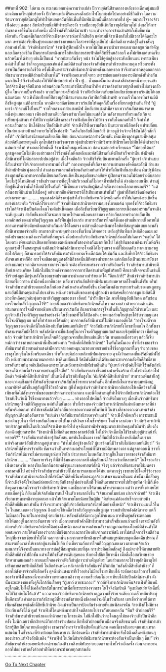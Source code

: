##บทที่ 902: ไล่ตาม
ณ ทะเลหมอกแห่งความว่างเปล่า
ปีกวายุอัสนีสีชาดกลางหลังของเด็กหนุ่มผมสีม่วงมีขนาดใหญ่นับร้อยจั้ง ปีกวิหคเพลิงที่ร้อนแรงดั่งเปลวไฟโบกสะบัดไปมาอย่างมีชีวิตชีวา ไอความร้อนจากวายุอัสนีธาตุไฟทำให้หมอกควันที่กินพื้นที่นับพันนับหมื่นลี้สลายหายไป
ฟู่~
ลมหายใจของจ้าวเฟิงค่อยๆ สงบลง สีหน้าเรียบนิ่งมีทีท่าระมัดระวัง
รวมปีกวายุอัสนีเข้ากับวายุอัสนีธาตุไฟ ส่งผลให้การบินของเขาดีขึ้นในระดับหนึ่ง เมื่อใช้พลังปีกอัสนีผ่านฟ้า ระยะห่างของการข้ามผ่านฟ้าก็เพิ่มขึ้นเช่นเดียวกัน ทั้งหมดนี้เกินกว่าที่จ้าวเฟิงคาดการณ์เอาไว้เสียอีก
แต่ยามนี้จ้าวเฟิงกลับไม่มีเวลาได้คิดอะไรมาก เพราะต้องรีบฟื้นฟูบาดแผลบนร่างกายและไอสวรรค์ที่สูญเสียไป
เมื่อคิดถึงการต่อสู้ในช่วงสั้นๆ ก่อนหน้านี้กับ ‘เจ้าลัทธิมารนิรย’ จ้าวเฟิงรู้สึกหนักใจ หากไม่เป็นเพราะตัวเขายอมเผาผลาญแก่นสำคัญและเลือดของชีวิต ฝืนยกระดับเพลิงมารโลหิตกับกายสายฟ้าศักดิ์สิทธิ์ขึ้นแล้วละก็ คงไม่เพียงแค่บาดเจ็บแล้วหนีมาได้ง่ายๆ เช่นนี้เป็นแน่
“หากปะทะกันซึ่งๆ หน้า ข้าไม่ใช่คู่ต่อสู้ของระดับเซียนแน่ เพราะเพียงแค่เข้าไปใกล้ ข้าก็จะถูกกฎเกณฑ์แห่งโลกมิติส่วนตัวของจ้าวลัทธิมารเก้านิรยเข้าควบคุม หรือกระทั่งอาจเป็นอันตรายถึงชีวิต ครั้งนี้เป็นเพราะจ้าวลัทธิมารเก้านิรยพลั้งเผลอหรอก ข้าจึงสามารถหลุดออกจากพันธนาการของมิติส่วนตัวนั้นมาได้”
จ้าวเฟิงถอนหายใจยาว
เพราะข้อแตกต่างของระดับพลังที่ห่างกันมากเกินไป จึงจำเป็นต้องใช้วิธีที่พิเศษอย่างยิ่ง
ฟิ้ว ฟู่...
ชั่วขณะนั้นเอง ลำแสงสีดำสายหนึ่งทะยานเข้าใกล้จ้าวเฟิงดุจอัสนีบาต พร้อมด้วยพลังสายมารที่สะเทือนทั่วทิศ กวาดล้างทำลายทุกสิ่งอย่างไม่เกรงกลัวผู้ใด
ในความเป็นจริงแล้ว
หากเป็นความเร็วปกติ จ้าวเฟิงยังมิอาจเทียบเคียงกับเซียนเทวาเร้นลับได้เลยแม้แต่น้อย
จ้าวเฟิงได้เปรียบที่ปีกวายุอัสนีสามารถแสดงวิชาปีกอัสนีผ่านฟ้า ความเร็วในการบินข้ามมิติถึงขีดสูงสุด แต่ถึงกระนั้น หากคิดจะสลัดเซียนเทวาเร้นลับให้หลุดก็เป็นเรื่องที่ยากอยู่เช่นกัน
ฟิ้ว!
“ผู้เยาว์ เจ้าจะหนีไปไหน!”
จากใจกลางเงาลำแสงทมิฬ มีพลังลำแสงดำมืดจากเทวาเร้นลับสายมารสายหนึ่งพุ่งแยกออกมา เพียงพริบตาเดียวก็ตรงเข้ามาโดยไม่แยแสสิ่งใด
พลังสายมารที่ทรงพลังเกินจะเปรียบพุ่งเข้ามา ทำให้ปีกวายุอัสนีสีชาดของจ้าวเฟิงบิดเบี้ยวไปบ้าง ราวกับโดนกดทับไว้ จึงทำให้ความเร็วตกลง บินได้ช้าลง
ปีกอัสนีผ่านฟ้า!
จ้าวเฟิงไร้ซึ่งความลังเล บินทะยานหนีอีกครั้ง แปรเปลี่ยนเป็นลำแสงสายฟ้าแล้วหายวับไปในท้องฟ้า
“เคล็ดวิชาลับนี่อีกแล้วรึ ข้าจะดูซิว่าเจ้าจะใช้มันได้อีกสักกี่ครั้ง!”
เจ้าลัทธิมารนิรยแค่นเสียงเย็นเยียบ ก่อนจะเงยหน้าอย่างฉับพลัน
เห็นเพียงลูกธนูแสงที่ห่อหุ้มด้วยอัสนีและพายุคลั่ง ลุกไหม้สว่างพร่างพราย พุ่งเข้าปะทะจ้าวลัทธิมารเก้านิรยโดยไม่ทันได้ตั้งตัวอย่างแม่นยำ
ครืน!
ห่างออกไปหมื่นลี้ จ้าวเฟิงเก็บธนูเหนือนภา ก่อนจะเอ่ยอย่างเรียบเฉย “ไม่ค่อยได้ผล”
ลูกธนูดอกนั้นไม่เพียงแต่รวมเอาไว้ซึ่งพลังโลหิตเพลิงและอัสนีสีชาดที่เพิ่งฝึกสำเร็จเท่านั้น ยังมีพลังอัสนีเทวะที่ไม่ดับสลายปะปนอยู่ด้วย
เมื่อโจมตีแล้ว จ้าวเฟิงจึงรีบบินทะยานอีกครั้ง
“ผู้เยาว์ เจ้าทำแบบนี้รังแต่จะทำให้เจ้าตายอย่างทรมานยิ่งขึ้น!”
กลางพายุคลั่งที่เกิดจากการผสานของอัคคีและอัสนี ลำแสงสีดำทมิฬพลันพุ่งออกไป ลำแสงมารและพลังเซียนอันท่วมท้นทำให้ทั่วทั้งผืนฟ้าสั่นสะเทือน
ผืนปฐพีด้านล่างถูกพลังมหาศาลจากขั้นเซียนกดอัดจนเกิดเป็นหลุมลึกขนาดยักษ์ ผู้ฝึกตนจำนวนไม่น้อยร่างดับสลายโดยไม่รู้อิโหน่อิเหน่ ราชันปราณเทวะที่อยู่ใกล้บริเวณนั้นก็ไม่อาจที่จะขัดขืนได้ ต่างล้มลงบนพื้น ส่วนผู้ที่อยู่ขั้นต่ำกว่านั้นไร้ซึ่งสติไปในทันที
“นี่เซียนเทวาเร้นลับผู้มิสนใจเรื่องราวของโลกภายนอกรึ?”
“แต่กลิ่นอายที่บินผ่านไปเมื่อครู่ อย่างมากก็แค่จักรพรรดิไร้เทียมทานเท่านั้น!” ผู้เฒ่าที่สีหน้าซีดเผือดร้องอย่างตระหนก
.........
ธนูแสงอัสนีสีชาดพุ่งเข้าใส่จ้าวลัทธิมารเก้านิรยอีกครั้ง ทำให้เกิดพลังระเบิดขึ้นอย่างน่าสะพรึง
“เจ้าเด็กไร้ยางอาย!” จ้าวลัทธิมารเก้านิรยคำรามอย่างโกรธแค้น
ทุกครั้งที่จ้าวลัทธิมารเข้าใกล้จ้าวเฟิงเป็นต้องโดนโจมตีเช่นนี้ตลอด
เมื่อถึงขั้นเซียนที่วิญญาณและกายเนื้อหลอมรวมกันจนถึงระดับสูงแล้ว ลำดับขั้นของชีวิตจะแปรสภาพไปจนเหนือคนธรรมดา คล้ายกับสภาพร่างกายอันเป็นเอกลักษณ์ของเผ่าพันธุ์วิญญาณ พลังฟื้นฟูแข็งแกร่ง สามารถรับการโจมตีซึ่งมองข้ามชั้นกายเนื้อภายใต้สถานการณ์ที่ระดับพลังแตกต่างกันมากได้โดยตรง
แต่สายเลือดเพลิงมารโลหิตที่สมบูรณ์แบบและพลังอัสนีเทวะของจ้าวเฟิง สามารถเข้าควบคุมร่างของขั้นเซียนได้พอควร
เพลิงสุริยันที่เผาไหม้เลือดลมและพลังปราณของเพลิงมารโลหิตที่สมบูรณ์ เมื่อปะทะกับจ้าวลัทธิมารเก้านิรยก็ส่งผลให้เกิดการ ‘ระเบิด’ ได้โดยตรง เพียงแต่น่าเสียดายที่ขอบเขตพลังของทั้งสองห่างกันมากเกินไป ไฟสุริยันของเพลิงมารโลหิตจึงถูกกดข่มไว้โดยสมบูรณ์
แต่ถึงแม้ว่าพลังอัสนีเทวะจะโจมตีได้ไม่รุนแรง แต่ก็ไม่มอดดับ หากเผาผลาญต่อไปเรื่อยๆ ก็สามารถทำให้จ้าวลัทธิมารเก้านิรยบาดเจ็บเล็กน้อยได้เช่นกัน
และสิ่งที่ทำให้จ้าวลัทธิมารอับจนหนทางก็คือ การโจมตีของธนูแสงอัสนีสีชาดนั้นมีทิศทางประหลาด แต่กลับเล็งเป้าหมายมายังเขาอย่างแม่นยำ หากคิดจะหลบจากการโจมตี จะต้องทิ้งระยะห่างจากจ้าวเฟิงอีกครั้ง
จ้าวลัทธิมารเก้านิรยมีสีหน้าเคร่งเครียด ไม่นึกไม่ฝันว่าหลังจากออกจากการปิดด่านบำเพ็ญนับร้อยปี ศึกแรกที่เจอจะเป็นเช่นนี้ ซ้ำร้ายยังถูกเด็กรุ่นหลังในขอบเขตปราณเทวะช่วงกลางทำร้ายเอาได้
“อีกแล้วรึ!”
สีหน้าจ้าวลัทธิมารเก้านิรยเกรี้ยวกราด ฝ่ามือหนึ่งยกขึ้นวาด พลังเทวาเร้นลับสีดำทมิฬมากมายมหาศาลก็โหมขึ้นตั้งรับ
ครืน!
จ้าวลัทธิมารเก้านิรยตกตะลึงเล็กน้อย สีหน้าเคร่งเครียดยิ่งขึ้น
เมื่อเห็นพลังมารเทวาเร้นลับของตนถูกธนูแสงอัสนีสีชาดพุ่งผ่านไปบางส่วน
พลังเทวาเร้นลับของเขาพุ่งสู่ท้องฟ้า แต่เศษเสี้ยวจากธนูแสงอัสนีสีม่วงที่เหลืออยู่กลับพุ่งตรงมายังวิญญาณของเขา
เฮือก!
“น่ารังเกียจนัก ภายใต้ธนูอัสนีสีชาด กลับซ่อนการโจมตีพลังวิญญาณไว้รึ!”
กายเนื้อของจ้าวลัทธิมารเก้านิรยสั่นไหว พลางกล่าวด้วยความคับแค้น
ท่ามกลางการโจมตีจากพลังของเซียนเทวาเร้นลับ ก็แอบซ่อนการจู่โจมในชั้นวิญญาณไว้ส่วนหนึ่ง และถูกจ้าวเฟิงโจมตีวิญญาณเข้าอย่างจัง
ในชั่วขณะที่ไม่ได้ป้องกัน บาดแผลส่วนใหญ่เขาได้รับจากธนูแสงซึ่งโจมตีวิญญาณ พลังที่ทำร้ายเขาได้หลักๆ มาจากพลังอัสนีเทวะที่ไม่มีทางมอดดับได้
“การโจมตีจากวิญญาณของเจ้าเด็กนี่ใกล้เคียงกับขั้นเซียนเลยทีเดียว!” จ้าวลัทธิมารเก้านิรยทั้งโกรธทั้งตกใจ อีกทั้งเขายังสามารถสัมผัสได้ว่า พลังอัสนีเทวะที่แฝงอยู่ในการโจมตีวิญญาณแก่กล้าและบริสุทธิ์ยิ่งกว่า
เมื่อคิดดูแล้ว จ้าวลัทธิมารเก้านิรยโดนโจมตีวิญญาณจากขั้นเซียนเช่นเดียวกัน บาดแผลเมื่อรวมๆ แล้วก็เจ็บหนักกว่าร่างกายก่อนหน้านี้เป็นอย่างมาก
“พลังศักดิ์สิทธิ์เก้านิรย!”
ในทันใดนั้นเอง ทั่วทั้งร่างของจ้าวลัทธิมารเก้านิรยสาดลำแสงดำมืดกระจายออกหมุนวนรอบกายเขาอย่างไร้ซึ่งกฎเกณฑ์ใดๆ
ร่างกายของเขาสูงใหญ่ขึ้นในชั่วพริบตาเดียว ทั่วทั้งกายมีเปลวเพลิงทมิฬแผ่กระจาย ดุจดั่งวิหคทองที่แผ่รัศมีทมิฬไปทั่ว พลังสายมารมากมายมหาศาล
ฟ้าดินเปลี่ยนสี รัศมีพันลี้ล้วนได้รับผลกระทบจากพลังศักดิ์สิทธิ์สายมารอันท่วมท้น พลันมืดมิดลงเพราะโดนพลังมารดำทมิฬเข้ากลืนกิน
“ผู้เยาว์ เจ้าบังคับให้ข้าใช้พลังเก้านิรยจนได้ ตอนนี้เจ้าจงตายอย่างภูมิใจเสีย!” จ้าวลัทธิมารกล่าวขึ้นอย่างน่าครั่นคร้าม ทั่วทั้งร่างมีเปลวไฟมืดดำ
‘พลังศักดิ์สิทธิ์เก้านิรย’ เป็นหนึ่งในวิชาลับขั้นสูงใน ‘คัมภีร์ศักดิ์สิทธิ์เก้านิรย’ สามารถเพิ่มสำนึกรู้และความแข็งแกร่งให้พลังเซียนเทวาเร้นลับในชั่วระยะเวลาอันสั้น อีกทั้งพลังในการควบคุมพลังกฎเกณฑ์ฟ้าดินยังขึ้นอยู่กับผู้ที่ใช้วิชาอีกด้วย
ผู้ยิ่งใหญ่เช่นจ้าวลัทธิมารเก้านิรยกลับต้องใช้เคล็ดวิชาลับนี้เพียงเพื่อไล่สังหารราชันขอบเขตปราณเทวะช่วงกลาง
และนี่คือสาเหตุที่ทำให้จ้าวลัทธิมารเก้านิรยต้องใช้วิชาลับในวันนี้ ไร้ซึ่งหนทางแล้วจริงๆ
.........
ห่างออกไปหมื่นลี้ จ้าวเฟิงยิ้มบางๆ เมื่อเห็นจ้าวลัทธิมารเก้านิรยถูกโจมตีที่วิญญาณ
แต่ทันใดนั้นเอง ทั่วทั้งร่างของจ้าวลัทธิมารเก้านิรยก็แผ่พลังมหาศาลที่น่าพรั่นพรึงออกมา ทำให้เขาสัมผัสได้ถึงกลิ่นอายของความตายในทันที ในห้วงลึกของดวงตาเทพเจ้าส่งสัญญาณเตือนถึงอันตราย
“แย่แล้ว เจ้าลัทธิมารเก้านิรยเอาจริงแล้ว!” จ้าวเฟิงใจบิดเกร็ง เกราะแขนมีแสงเงินวูบไหว ทั้งร่างพลันเลือนหายไปในเงาสีเงินยวงในชั่วพริบตา
ในชั่วเวลาต่อมา จ้าวลัทธิมารเก้านิรยปรากฏกายขึ้นในบริเวณที่จ้าวเฟิงหายตัวไป ดุจดั่งมารทมิฬจากขุมนรกเข้าปกคลุมทั่วผืนฟ้า เสียงกึงก้องดังอยู่ทุกสารทิศ
“ข้างหน้านี้ไม่มีกลิ่นอายของศาตร์อัสนี ไม่ใช่ว่าเจ้าเด็กนั่นใช้วิชาลับอยู่ข้างหน้านี่หรอกรึ?” จ้าวลัทธิมารเก้านิรยรู้สึกสับสน
แต่ทันใดนั้นเอง เขาก็สัมผัสได้ว่าเบื้องหลังมีคลื่นปราณแท้จริงศาสตร์อัสนีปรากฏอยู่เบาบาง “ทำไมไปอยู่ข้างหลัง? ผู้เยาว์คนนี้มีวิชาลับไม่น้อยเลยทีเดียว!”
วังเก้านิรยไล่สังหารจ้าวเฟิง ชัดเจนว่าเป็นเพราะผลประโยชน์ที่ได้จากมิติเทพลวงตา แต่ดูจากตอนนี้ ข่าวที่วังเก้านิรยได้มาจะไม่ครบสมบูรณ์เท่าไรนัก ประกายละโมบพลันปรากฏขึ้นในแววตาของจ้าวลัทธิมารเก้านิรย
........
“อันตรายจริงๆ ดีที่ข้าใช้มนตราอากาศทิ้งสัญลักษณ์ไว้ระหว่างที่หลบหนี” ในใจของจ้าวเฟิงหวาดหวั่น พลางรีบเก็บกลิ่นอายพลังรุนแรงของศาสตร์อัสนี
จริงๆ แล้วจ้าวเฟิงสามารถใช้มนตราอากาศหนีไป อย่างไรจ้าวลัทธิมารเก้านิรยก็ไม่สามารถตามมาได้ทัน
แต่หากจู่ๆ เขาหายไปโดยไร้ร่องรอย จ้าวลัทธิมารเก้านิรยจะต้องไปที่สำนักศักดิ์สิทธิ์วั่นหรือตระกูลจ้าวแห่งเขาเมฆาเป็นแน่
ดังนั้น เมื่อสักครูนี้จ้าวเฟิงจึงตั้งใจปลดปล่อยพลังวายุอัสนีธาตุไฟอย่างเต็มที่ ให้กลิ่นอายกระจายไปทั่วทุกทิศ ทั้งนี้ก็เพื่อดึงดูดความสนใจจากจ้าวลัทธิมารเก้านิรย และชี้บอกทางให้ตามมาสังหารตนเอง
แต่ว่า การที่เขาเผยไพ่ตายเมื่อครู่นี้ ก็ยังผลให้เจ้าลัทธิมารสนใจในตัวเขามากยิ่งขึ้น
“เจ้าแมวขโมยน้อย ฝากเจ้าด้วย!”
จ้าวเฟิงเรียกพาหนะเพลิงวายุออกมา แล้วให้เจ้าแมวขโมยน้อยเป็นผู้ขับ
“มีเพียงแค่ต้องสำเร็จกายสายฟ้าศักดิ์สิทธิ์ขั้นหกเท่านั้น ข้าจึงจะสามารถสู้กับจ้าวลัทธิมารเก้านิรยได้อย่างซึ่งหน้า” จ้าวเฟิงวางแผนไว้ในใจ
ในขอบเขตดวงวิญญาณ ถึงแม้จะใช้เคล็ดวิชาลับวิญญาณขั้นสูงสุด รวมเข้ากับพลังอัสนีเทวะ แต่ก็ไม่มีผลอะไรมากในการต่อสู้ ตรงกันข้าม หลังพลังอัสนีเทวะถูกใช้จนหมด การฟื้นฟูพลังจะถดถอย ทำให้ตกอยู่ในสภาวะอันตราย
ทว่า เมื่อกายสายฟ้าศักดิ์สิทธิ์สามารถสำเร็จขั้นหกแล้วละก็ เขาจะมีพลังที่ต่อกรกับจ้าวลัทธิมารเก้านิรยได้อย่างซึ่งหน้า และสามารถต้านพลังจากกฎเกณฑ์ของโลกมิติส่วนตัวได้พอสมควร
ภายใต้พลังของร่างกายที่แข็งแกร่งและการป้องกันจากเกราะอัสนี เขาไม่สนใจการโจมตีส่วนใหญ่ที่มาจากเซียนทั่วไปได้ นอกจากนั้น ผลจากการที่เพลิงมารโลหิตสมบูรณ์แบบดูดเลือดคืนปราณ ก็สามารถยืดเวลาให้เขาต่อสู้นานขึ้นไปอีก ยิ่งเมื่อรวมกับการโจมตีวิญญาณของดวงตาเทพเจ้าแล้ว แผนการนี้จึงจะเป็นแนวทางการต่อสู้ที่สมบูรณ์แบบที่สุด
การประมือเมื่อสักครู่ ถึงแม้จะทำให้กายสายฟ้าศักดิ์สิทธิ์ก้าวไปอีกขั้น แต่จะให้ถึงขั้นห้าระดับสุดยอด ยังขาดไปอีกเสี้ยวหนึ่ง
เมื่อดื่มโอสถวิเศษช่วยรักษาบาดแผลแล้ว กายและใจของจ้าวเฟิงก็เข้าสู่ภาวะบำเพ็ญเพียร โดยส่วนมากจะใช้วายุอัสนีธาตุไฟเสริมกายสายฟ้าศักดิ์สิทธิ์
ในอีกด้านหนึ่ง หลังจากที่เจ้วลัทธิมารใช้วิชาลับ ‘พลังศักดิ์สิทธิ์เก้านิรย’ ก็ออกไล่สังหารจ้าวเฟิงอีกครั้ง ดุจดั่งลำแสงมารที่เร็วอย่างไม่มีอะไรมาเทียบได้
ระดับความเร็วการโบยบินของจ้าวเฟิงในขณะนี้จะอาศัยจากพาหนะเพลิงวายุ ความเร็วย่อมไม่อาจเทียบได้กับปีกอัสนีผ่านฟ้า ดังนั้นระยะห่างของทั้งคู่จึงใกล้กันเรื่อยๆ
“ผู้เยาว์ ตายซะเถอะ!”
จ้าวลัทธิมารเก้านิรยเห็นจ้าวเฟิงที่บินหนีอยู่ไกลลิบไม่ได้ใช้เคล็ดวิชาลับในการบินเพื่อทิ้งระยะห่างจากเขา ในใจจึงนึกยินดี
“ดูเหมือนว่าเจ้าเด็กนี่จะใช้วิชาลับไม่ได้แล้ว!” แววตาของจ้าวลัทธิมารเก้านิรยปรากฏความชั่วร้าย ระดับความเร็วพลันประทุขึ้นอีกระดับ ลำแสงมารเก้านิรยภูมิที่ทรงพลังสายหนึ่งซัดออกโจมตีในชั่วพริบตา
เขาเชื่อว่าภายใต้การเพิ่มพลังของพลังศักดิ์สิทธิ์เก้านิรย ถึงแม้จะเป็นการป้องกันร่างกายที่แสนพิสดารนั่น จ้าวเฟิงก็ไม่มีทางป้องกันพลังนี้ได้
ตูม!
จ้าวเฟิงที่โดนพลังมารเข้าโจมตีสลายไปราวกับหมอกควัน
“หืม? ตัวปลอมรึ?” จ้าวลัทธิมารเก้านิรยหน้าแดงก่ำด้วยความโกรธแค้น ไม่นึกไม่ฝันว่าจะโดนลูกไม้ของจ้าวเฟิงปั่นหัวอีกครั้ง ไม่นึกเลยว่าอีกฝ่ายจะมีวิชาสร้างร่างปลอม อีกทั้งตัวปลอมยังเหมือนจริงเสียขนาดนี้
เจ้าลัทธิมารเก้านิรยรู้สึกเสียใจภายหลังอยู่บ้าง เขาควรสังหารจ้าวเฟิงเสียตั้งแต่ทีแรก ตอนนี้เขาอับอายจนแทบแทรกแผ่นดิน
ในชั่วขณะที่ร่างปลอมเลือนหาย ณ อีกด้านหนึ่ง เจ้าลัทธิมารเก้านิรยจับได้ถึงคลื่นพลังอ่อนๆ ของปราณแท้จริงอัสนีเพลิง
“จ้าวเฟิง! ในวันนี้ข้าเจ้าลัทธิมารเก้านิรยจะต้องสับเจ้าเป็นหมื่นๆ ชิ้น!” เจ้าลัทธิมารเก้านิรยเงยหน้าร้องคำรามก้องฟ้า เพลิงทมิฬกระจายออกจากทั่วทั้งร่างอีกครั้ง ก่อนจะทะยานออกไปอย่างบ้าคลั่งด้วยท่าทีที่พร้อมจะทำลายทุกสรรพสิ่ง
.....................................................................


[Go To Next Chapter]( ./140.md)